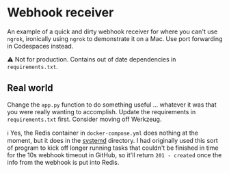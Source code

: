 # Webhook receiver

An example of a quick and dirty webhook receiver for where you can't use
`ngrok`, ironically using `ngrok` to demonstrate it on a Mac.  Use port forwarding in Codespaces instead.

:warning: Not for production.  Contains out of date dependencies in `requirements.txt`.

## Real world

Change the `app.py` function to do something useful ... whatever it was that you were really wanting to accomplish.  Update the requirements in `requirements.txt` first.  Consider moving off Werkzeug.

:information_source: Yes, the Redis container in `docker-compose.yml` does nothing at the moment, but it does in the [systemd](systemd) directory.  I had originally used this sort of program to kick off longer running tasks that couldn't be finished in time for the 10s webhook timeout in GitHub, so it'll return `201 - created` once the info from the webhook is put into Redis.
